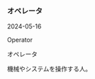<article id="オペレータ">

### オペレータ

<p class="st_update_header">2024-05-16</p>
<p class="st_name_header_en">Operator</p>
<p class="st_name_header_jp">オペレータ</p>
<div class="article_explanation">機械やシステムを操作する人。</div>
</article>
